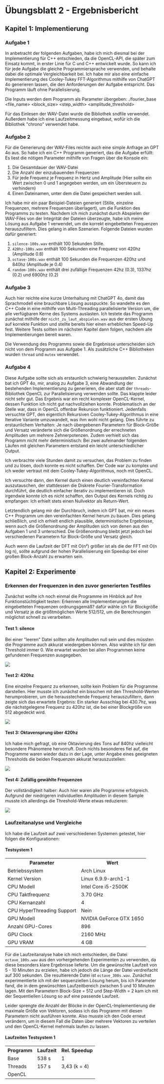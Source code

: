 # Übungsblatt 2 - Ergebnisbericht

## Kapitel 1: Implementierung
### Aufgabe 1
In anbetracht der folgenden Aufgaben, habe ich mich diesmal bei der Implementierung für C++ entschieden, da die OpenCL-API, die später zum Einsatz kommt, in erster Linie für C und C++ entwickelt wurde. So kann ich für jede Aufgabe die gleiche Programmiersprache verwenden, und behalte dabei die optimale Vergleichbarkeit bei. Ich habe mir also eine einfache Implementierung des Cooley-Tukey FFT-Algorithmus mithilfe von ChatGPT 4o generieren lassen, die den Anforderungen der Aufgabe entspricht. Das Programm läuft ohne Parallelisierung.

Die Inputs werden dem Programm als Parameter übergeben: ./fourier_base <file_name> <block_size> <step_width> <amplitude_threshold>

Für das Einlesen der WAV-Datei wurde die Bibliothek sndfile verwendet. Außerdem habe ich eine Laufzeitmessung eingebaut, wofür ich die Bibliothek "chrono" verwendet habe.

### Aufgabe 2
Für die Generierung der WAV-Files reichte auch eine simple Anfrage an GPT 4o aus. So habe ich ein C++ Programm generiert, das die Aufgabe erfüllt: Es liest die nötigen Parameter mithilfe von Fragen über die Konsole ein: 

1. Die Gesamtdauer der WAV-Datei
2. Die Anzahl der einzubauenden Frequenzen
3. Für jede Frequenz je Frequenz in Hertz und Amplitude (Hier sollte ein Wert zwischen 0 und 1 angegeben werden, um ein Übersteuern zu verhindern)
4. Einen Dateinamen, unter dem die Datei gespeichert werden soll.

Ich habe mir ein paar Beispiel-Dateien generiert (Stille, einzelne Frequenzen, mehrere Frequenzen überlagert), um die Funktion des Programms zu testen. Nachdem ich mich zunächst durch Abspielen der WAV-Files von der Integrität der Dateien überzeugte, habe ich meine Lösung aus Aufgabe 1 verwendet, um die korrekt eingebetteten Frequenzen herauszufiltern. Dies gelang in allen Szenarien. Folgende Dateien wurden dafür generiert:

1. `silence-100s.wav` enthält 100 Sekunden Stille.
2. `420hz-100s.wav` enthält 100 Sekunden eine Frequenz von 420hz (Amplitude 0.8)
3. `octave-100s.wav` enthält 100 Sekunden die Frequenzen 420hz und 840hz (Amplitude je 0.4)
4. `random-100s.wav` enthält drei zufällige Frequenzen 42hz (0.3), 1337hz (0.2) und 6900hz (0.2)

### Aufgabe 3
Auch hier reichte eine kurze Unterhaltung mit ChatGPT 4o, damit das Sprachmodell eine brauchbare Lösung ausspuckte. So wandelte es den C++ Code in eine mithilfe von Multi-Threading parallelisierte Version um, die alle verfügbaren Kerne des Systems auslasten. Ich testete das Programm zunächst mithilfe der `nicht_zu_laut_abspielen.wav` aus der ersten Übung auf korrekte Funktion und stellte bereits hier einen erheblichen Speed-Up fest. Weitere Tests sollten im nächsten Kapitel dann folgen, nachdem alle Implementierungen bereit waren.

Die Verwendung des Programms sowie die Ergebnisse unterscheiden sich nicht von dem Programm aus Aufgabe 1. Als zusätzliche C++ Bibliotheken wurden `thread` und `mutex` verwendet.

### Aufgabe 4
Diese Aufgabe sollte sich als erstaunlich schwierig herausstellen. Zunächst bat ich GPT 4o, mir, analog zu Aufgabe 3, eine Abwandlung der bestehenden Implementierung zu generieren, die aber statt der `threads`-Bibliothek OpenCL zur Parallelisierung verwenden sollte. Das klappte leider nicht sehr gut. Das Ergebnis war ein recht komplexer OpenCL-Kernel, dessen Funktion ich nicht gut nachvollziehen konnte. Problematisch an der Stelle war, dass in OpenCL offenbar Rekursion funktioniert. Jedenfalls versuchte GPT, den eigentlich Rekursiven Cooley-Tukey-Algorithmus in eine Iterative Variante umzuwandelt, was ihm wohl nicht gelang. Dies führte zu erstaunlichem Verhalten: Je nach übergebenen Parametern für Block-Größe und Versatz veränderte sich die Größenordnung der errechneten Amplituden um mehrere Zehnerpotenzen. Zudem verhielt sich das Programm nicht mehr deterministisch: Bei zwei aufeinander folgenden Läufen mit gleichen Parametern entstand ein leicht unterschiedlicher Output.

Ich verbrachte viele Stunden damit zu versuchen, das Problem zu finden und zu lösen, doch konnte es nicht schaffen. Der Code war zu komplex und ich weder vertraut mit dem Cooley-Tukey-Algorithmus, noch mit OpenCL.

Ich versuchte dann, den Kernel durch einen deutlich vereinfachten Kernel auszutauschen, der stattdessen die Diskrete Fourier-Transformation durchführt, die deutlich einfacher iterativ zu implementieren ist. Doch irgendwie konnte ich es nicht schaffen, den Output des Kernels richtig zu empfangen: Ich erhielt stets einen Nullvektor als Return-Wert.

Letztendlich gelang mir der Durchbruch, indem ich GPT bat, mir ein neues C++ Programm um den vereinfachten Kernel herum zu bauen. Dies gelang schließlich, und ich erhielt endlich plausible, deterministische Ergebnisse, wenn auch die Größenordnung der Amplituden sich von denen aus den Aufgaben 1 und 3 unterschied. Die Größenordnung bleibt jetzt jedoch bei verschiedenen Parametern für Block-Größe und Versatz gleich.

Auch wenn die Laufzeit der DFT mit O(n²) größer ist als die der FFT mit O(n log n), sollte aufgrund der hohen Parallelisierung ein Speedup bei einer großen Block-Anzahl zu erwarten sein.

## Kapitel 2: Experimente
### Erkennen der Frequenzen in den zuvor generierten Testfiles

Zunächst wollte ich noch einmal die Programme im Hinblick auf ihre Funktionstüchtigkeit testen: Erkennen alle Implementierungen die eingebetteten Frequenzen ordnungsgemäß? dafür wähle ich für Blockgröße und Versatz je die größtmöglichen Werte 512/512, um die Berechnungen möglichst schnell zu verarbeiten.

#### Test 1: silence
Bei einer "leeren" Datei sollten alle Amplituden null sein und dies müssten die Programme auch akkurat wiedergeben können. Also wählte ich für den Threshold immer 0. Wie erwartet wurden bei allen Programmen keine gefundenen Frequenzen ausgegeben.

<img src="./img/experiment_silence.png">

#### Test 2: 420hz
Eine einzelne Frequenz zu erkennen, sollte kein Problem für die Programme darstellen. Hier musste ich zunächst ein bisschen mit den Threshold-Werten herumprobieren, um die herausstechende Frequenz herauszufiltern, dann zeigte sich das erwartete Ergebnis: Ein starker Ausschlag bei 430.7hz, was die nächstgelegene Frequenz zu 420hz ist, die bei einer Blockgröße von 512 abgedeckt wird.

<img src="./img/experiment_420.png">

#### Test 3: Oktavensprung über 420hz
Ich habe mich gefragt, ob eine Oktavierung des Tons auf 840hz vielleicht besondere Phänomene hervorruft. Doch nichts besonderes fiel auf, die Programme waren wieder dazu in der Lage, unter Angabe eines geeigneten Thresholds die beiden Frequenzen akkurat herauszustellen:

<img src="./img/experiment_octave.png">

#### Test 4: Zufällig gewählte Frequenzen
Der vollständigkeit halber: Auch hier waren alle Programme erfolgreich. Aufgrund der niedrigeren individuellen Amplituden in diesem Sample musste ich allerdings die Threshold-Werte etwas reduzieren:

<img src="./img/experiment_random.png">

### Laufzeitanalyse und Vergleiche
Ich habe die Laufzeit auf zwei verschiedenen Systemen getestet, hier folgen die Konfigurationen:

#### Testsystem 1
<table>
    <tr>
        <th>Parameter</th>
        <th>Wert</th>
    </tr>
    <tr>
        <td>Betriebssystem</td>
        <td>Arch Linux</td>
    </tr>
    <tr>
        <td>Kernel Version</td>
        <td>Linux 6.9.9-arch1-1</td>
    </tr>
    <tr>
        <td>CPU Modell</td>
        <td>Intel Core i5-2500K</td>
    </tr>
    <tr>
        <td>CPU Taktfrequenz</td>
        <td>3.70 GHz</td>
    </tr>
    <tr>
        <td>CPU Kernanzahl</td>
        <td>4</td>
    </tr>
    <tr>
        <td>CPU HyperThreading Support</td>
        <td>Nein</td>
    </tr>
    <tr>
        <td>GPU Modell</td>
        <td>NVIDIA GeForce GTX 1650</td>
    </tr>
    <tr>
        <td>Anzahl GPU-Cores</td>
        <td>896</td>
    </tr>
    <tr>
        <td>GPU Clock</td>
        <td>2160 MHz</td>
    </tr>
    <tr>
        <td>GPU VRAM</td>
        <td>4 GB</td>
    </tr>
</table>


Für die Laufzeitanalyse habe ich mich entschieden, die Datei `octave_100s.wav` aus den vorhergehenden Experimenten zu verwenden, da diese besonders klare Ergebnisse lieferte. Um die gewünschte Laufzeit von 5 - 10 Minuten zu erzielen, habe ich jedoch die Länge der Datei verdreifacht auf 300 sekunden. Die resultierende Datei ist `octave_300s.wav`. Zunächst experimentierte ich mit der sequenziellen Lösung herum, bis ich Parameter fand, die in dem gewünschten Laufzeitbereich zwischen 5 und 10 Minuten lagen. Mit den Parametern Block-Size = 512 und Step-Width = 2 kam ich mit der Sequentiellen Lösung so auf eine passende Laufzeit. 

Leider sprengte die Anzahl der Blöcke in der OpenCL-Implementierung die maximale Größe von Vektoren, sodass ich das Programm mit diesen Parametern nicht ausführen konnte. Also musste ich den Code erneut verändern, um in diesem Fall die Daten über mehrere Vektoren zu verteilen und den OpenCL-Kernel mehrmals laufen zu lassen.

#### Laufzeiten Testsystem 1
<table>
    <tr>
        <th>Programm</th>
        <th>Laufzeit</th>
        <th>Rel. Speedup</th>
    </tr>
    <tr>
        <td>Base</td>
        <td>538 s</td>
        <td>1</td>
    </tr>
    <tr>
        <td>Threads</td>
        <td>157 s</td>
        <td>3,43 (k = 4)</td>
    </tr>
    <tr>
        <td>OpenCL</td>
        <td></td>
        <td></td>
    </tr>
</table>